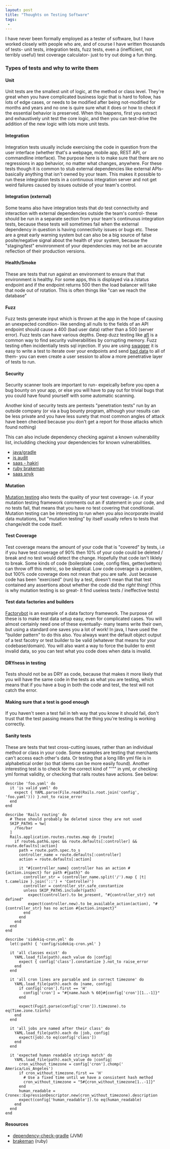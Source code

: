 ```yaml
---
layout: post
title: "Thoughts on Testing Software"
tags:
 -
---
```


I have never been formally employed as a tester of software, but I have worked closely with people who are, and of course I have written thousands of tests- unit tests, integration tests, fuzz tests, even a (inefficient, not terribly useful) test coverage calculator- just to try out doing a fun thing.

### Types of tests and why to write them

#### Unit
Unit tests are the smallest unit of logic, at the method or class level. They're great when you have complicated business logic that is hard to follow, has lots of edge cases, or needs to be modified after being not-modified for months and years and no one is quire sure what it does or how to check if the essential behavior is preserved. When this happens, first you extract and exhaustively unit test the core logic, and then you can test-drive the addition of the new logic with lots more unit tests.

#### Integration
Integration tests usually include exercising the code in question from the user interface (whether that's a webpage, mobile app, REST API, or commandline interface). The purpose here is to make sure that there are no regressions in app behavior, no matter what changes, anywhere. For these tests though it is common to stub external dependencies like external APIs- basically anything that isn't owned by your team. This makes it possible to run these integration tests in a continuous integration server and not get weird failures caused by issues outside of your team's control.

#### Integration (external)
Some teams also have integration tests that *do* test connectivity and interaction with external dependencies outside the team's control- these should be run in a separate section from your team's continuous integration tests, because these tests will sometimes fail when the external dependency in question is having connectivity issues or bugs etc. These are a great early warning system but can also be a big source of false posite/negative signal about the health of your system, because the "staging/test" envinronment of your dependencies may not be an accurate reflection of their production versions.

#### Health/Smoke
These are tests that run against an environment to ensure that that environment is healthy. For some apps, this is displayed via a /status endpoint and if the endpoint returns 500 then the load balancer will take that node out of rotation. This is often things like "can we reach the database"

#### Fuzz
Fuzz tests generate input which is thrown at the app in the hope of causing an unexpected condition- like sending all nulls to the fields of an API endpoint should cause a 400 (bad user data) rather than a 500 (server error). Fuzz tests can have various depths. Deep duzz testing like [afl](http://lcamtuf.coredump.cx/afl/) is a common way to find security vulnerabilities by corrupting memory. Fuzz testing often incidentially tests sql injection. If you are using [swagger](https://swagger.io/) it is easy to write a test to iterate over your endpoints and send [bad data](https://gist.github.com/compwron/e9ce09694e55f24d3223057341df7907) to all of them- you can even create a user session to allow a more penetrative layer of tests to run.

#### Security
Security scanner tools are important to run- expeically before you open a bug bounty on your app,  or else you will have to pay out for trivial bugs that you could have found yourself with some automatic scanning.

Another kind of security tests are pentests "penetration tests" run by an outside company (or via a bug bounty program, although your results can be less private and you have less surety that most common angles of attack have been checked because you don't get a report for those attacks which found nothing)

This can also include dependency checking against a known vulnerability list, includding checking your dependencies for known vulnerabilities. 
- [java/gradle](https://github.com/jeremylong/dependency-check-gradle) 
- [js audit](https://docs.npmjs.com/auditing-package-dependencies-for-security-vulnerabilities) 
- [saas - hakiri](https://hakiri.io/) 
- [ruby brakeman](https://brakemanscanner.org/) 
- [saas snyk](https://snyk.io/test/)

#### Mutation
[Mutation testing](https://en.wikipedia.org/wiki/Mutation_testing) also tests the quality of your test coverage- i.e. if your mutation testing framework comments out an if statement in your code, and no tests fail, that means that you have no test covering that conditional. Mutation testing can be interesting to run when you also incorporate invalid data mutations, but "mutation testing" by itself usually refers to tests that change/edit the code itself.

#### Test Coverage
Test coverage means the amount of your code that is "covered" by tests, i.e if you have test coverage of 90% then 10% of your code could be deleted / break and no test would detect the change. Hopefully that code isn't liklely to break. Some kinds of code (boilerplate code, config files, getter/setters) can throw off this metric, so be skeptical. Low code coverage is a problem, but 100% code coverage does not mean that you are safe. Just because code has been "exercised" (run) by a test, doesn't mean that that test contained any assertions about whether the code did the *right* thing! (Yhis is why mutation testing is so great- it find useless tests / ineffective tests)

#### Test data factories and builders
[Factorybot](https://github.com/thoughtbot/factory_bot) is an example of a data factory framework. The purpose of these is to make test data setup easy, even for complicated cases. You will almost certainly need one of these eventually- many teams write their own, but using a standard one saves you a lot of work! In java, I have used the "builder pattern" to do this also. You always want the default object output of a test facotry or test builder to be valid (whatever that means for your codebase/domain). You will also want a way to force the builder to emit invalid data, so you can test what you code does when data is invalid.

#### DRYness in testing
Tests should not be as DRY as code, because that makes it more likely that you will have the same code in the tests as what you are testing, which means that if you have a bug in both the code and test, the test will not catch the error.

#### Making sure that a test is good enough
If you haven't seen a test fail in teh way that you know it should fail, don't trust that the test passing means that the thing you're testing is working correctly. 

#### Sanity tests
These are tests that test cross-cutting issues, rather than an individual method or class in your code. Some examples are testing that merchants can't access each other's data. Or testing that a long Il8n yml file is in alphabetical order (so that idems can be more easily found). Another interesting test is to check for the correct kind of "'"" in yml, or checking yml format validity, or checking that rails routes have actions. See below:

```(ruby)
describe 'foo.yaml' do
  it 'is valid yaml' do
    expect { YAML.parse(File.read(Rails.root.join('config', 'foo.yaml'))) }.not_to raise_error
  end
end
```

```(ruby)
describe 'Rails routing' do
  # These should probably be deleted since they are not used
  SKIP_PATHS = %w[
    /foo/bar
  ]
  Rails.application.routes.routes.map do |route|
    if route&.path&.spec && route.defaults[:controller] && route.defaults[:action]
      path = route.path.spec.to_s
      controller_name = route.defaults[:controller]
      action = route.defaults[:action]

      it "#{controller_name} controller has an action #{action.inspect} for path #{path}" do
        controller_str = (controller_name.split('/').map { |t| t.camelize }.join('::') + 'Controller')
        controller = controller_str.safe_constantize
        unless SKIP_PATHS.include?(path)
          expect(controller).to be_present, "#{controller_str} not defined"
          expect(controller.new).to be_available_action(action), "#{controller_str} has no action #{action.inspect}"
        end
      end
    end
  end
end
```

```(ruby)
describe 'sidekiq-cron.yml' do
  let(:path) { 'config/sidekiq-cron.yml' }

  it 'all classes exist' do
    YAML.load_file(path).each_value do |config|
      expect { config['class'].constantize }.not_to raise_error
    end
  end

  it 'all cron lines are parsable and in correct timezone' do
    YAML.load_file(path).each do |name, config|
      if config['cron'].first == 'H'
        config['cron'] = "#{name.hash % 60}#{config['cron'][1..-1]}"
      end

      expect(Fugit.parse(config['cron']).timezone).to eq(Time.zone.tzinfo)
    end
  end

  it 'all jobs are named after their class' do
    YAML.load_file(path).each do |job, config|
      expect(job).to eq(config['class'])
    end
  end

  it 'expected human readable strings match' do
    YAML.load_file(path).each_value do |config|
      cron_without_timezone = config['cron'].chomp(' America/Los_Angeles')
      if cron_without_timezone.first == 'H'
        # Use a fixed time until we have a consistent hash method
        cron_without_timezone = "5#{cron_without_timezone[1..-1]}"
      end
      human_readable = Cronex::ExpressionDescriptor.new(cron_without_timezone).description
      expect(config['human_readable']).to eq(human_readable)
    end
  end
end
```

#### Resources

- [dependency-check-gradle](https://github.com/jeremylong/dependency-check-gradle) (JVM)
- [brakeman](https://brakemanscanner.org) (ruby)


